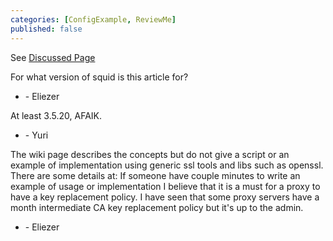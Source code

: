 ```yaml
---
categories: [ConfigExample, ReviewMe]
published: false
---
```

See [Discussed
Page](/ConfigExamples/Intercept/SslBumpWithIntermediateCA)

For what version of squid is this article for?

  - \- Eliezer

At least 3.5.20, AFAIK.

  - \- Yuri

The wiki page describes the concepts but do not give a script or an
example of implementation using generic ssl tools and libs such as
openssl. There are some details at:
[](https://bugs.squid-cache.org/show_bug.cgi?id=3426#c13) If someone
have couple minutes to write an example of usage or implementation I
believe that it is a must for a proxy to have a key replacement policy.
I have seen that some proxy servers have a month intermediate CA key
replacement policy but it's up to the admin.

  - \- Eliezer
